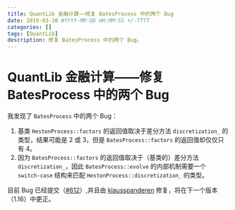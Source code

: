 ```yaml
---
title: QuantLib 金融计算——修复 BatesProcess 中的两个 Bug
date: 2019-03-30 #YYYY-MM-DD HH:MM:SS +/-TTTT
categories: []
tags: [QuantLib]
description: 修复 BatesProcess 中的两个 Bug。
---
```


# QuantLib 金融计算——修复 BatesProcess 中的两个 Bug

我发现了 `BatesProcess` 中的两个 Bug：
1. 基类 `HestonProcess::factors` 的返回值取决于差分方法 `discretization_` 的类型，结果可能是 2 或 3，但是 `BatesProcess::factors` 的返回值却仅仅只有 4。
2. 因为 `BatesProcess::factors` 的返回值取决于（基类的）差分方法 `discretization_`，因此 `BatesProcess::evolve` 的内部机制需要一个 `switch-case` 结构来匹配 `HestonProcess::discretization_` 的类型。

目前 Bug 已经提交（[#612](https://github.com/lballabio/QuantLib/issues/612)）,并且由 [klausspanderen](https://github.com/klausspanderen) 修复，将在下一个版本（1.16）中更正。
